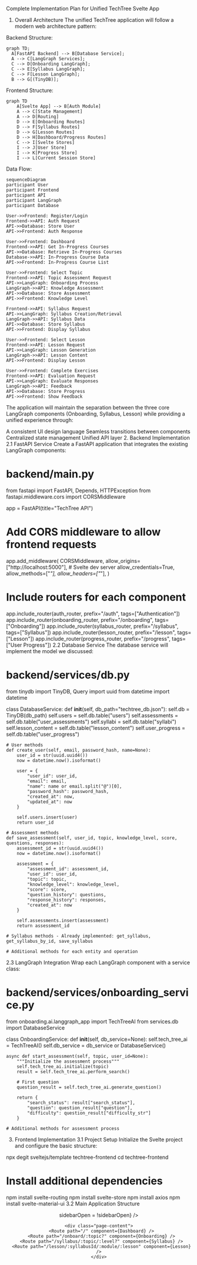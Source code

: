 Complete Implementation Plan for Unified TechTree Svelte App
1. Overall Architecture
The unified TechTree application will follow a modern web architecture pattern:

Backend Structure:
```mermaid
graph TD;
  A[FastAPI Backend] --> B[Database Service];
  A --> C[LangGraph Services];
  C --> D[Onboarding LangGraph];
  C --> E[Syllabus LangGraph];
  C --> F[Lesson LangGraph];
  B --> G[(TinyDB)];
```

Frontend Structure:

```mermaid
graph TD
    A[Svelte App] --> B[Auth Module]
    A --> C[State Management]
    A --> D[Routing]
    D --> E[Onboarding Routes]
    D --> F[Syllabus Routes]
    D --> G[Lesson Routes]
    D --> H[Dashboard/Progress Routes]
    C --> I[Svelte Stores]
    I --> J[User Store]
    I --> K[Progress Store]
    I --> L[Current Session Store]
```

Data Flow:

```mermaid
sequenceDiagram
participant User
participant Frontend
participant API
participant LangGraph
participant Database

User->>Frontend: Register/Login
Frontend->>API: Auth Request
API->>Database: Store User
API->>Frontend: Auth Response

User->>Frontend: Dashboard
Frontend->>API: Get In-Progress Courses
API->>Database: Retrieve In-Progress Courses
Database->>API: In-Progress Course Data
API->>Frontend: In-Progress Course List

User->>Frontend: Select Topic
Frontend->>API: Topic Assessment Request
API->>LangGraph: Onboarding Process
LangGraph->>API: Knowledge Assessment
API->>Database: Store Assessment
API->>Frontend: Knowledge Level

Frontend->>API: Syllabus Request
API->>LangGraph: Syllabus Creation/Retrieval
LangGraph->>API: Syllabus Data
API->>Database: Store Syllabus
API->>Frontend: Display Syllabus

User->>Frontend: Select Lesson
Frontend->>API: Lesson Request
API->>LangGraph: Lesson Generation
LangGraph->>API: Lesson Content
API->>Frontend: Display Lesson

User->>Frontend: Complete Exercises
Frontend->>API: Evaluation Request
API->>LangGraph: Evaluate Responses
LangGraph->>API: Feedback
API->>Database: Store Progress
API->>Frontend: Show Feedback
```

The application will maintain the separation between the three core LangGraph components (Onboarding, Syllabus, Lesson) while providing a unified experience through:

A consistent UI design language
Seamless transitions between components
Centralized state management
Unified API layer
2. Backend Implementation
2.1 FastAPI Service
Create a FastAPI application that integrates the existing LangGraph components:

# backend/main.py
from fastapi import FastAPI, Depends, HTTPException
from fastapi.middleware.cors import CORSMiddleware

app = FastAPI(title="TechTree API")

# Add CORS middleware to allow frontend requests
app.add_middleware(
    CORSMiddleware,
    allow_origins=["http://localhost:5000"],  # Svelte dev server
    allow_credentials=True,
    allow_methods=["*"],
    allow_headers=["*"],
)

# Include routers for each component
app.include_router(auth_router, prefix="/auth", tags=["Authentication"])
app.include_router(onboarding_router, prefix="/onboarding", tags=["Onboarding"])
app.include_router(syllabus_router, prefix="/syllabus", tags=["Syllabus"])
app.include_router(lesson_router, prefix="/lesson", tags=["Lesson"])
app.include_router(progress_router, prefix="/progress", tags=["User Progress"])
2.2 Database Service
The database service will implement the model we discussed:

# backend/services/db.py
from tinydb import TinyDB, Query
import uuid
from datetime import datetime

class DatabaseService:
    def __init__(self, db_path="techtree_db.json"):
        self.db = TinyDB(db_path)
        self.users = self.db.table("users")
        self.assessments = self.db.table("user_assessments")
        self.syllabi = self.db.table("syllabi")
        self.lesson_content = self.db.table("lesson_content")
        self.user_progress = self.db.table("user_progress")

    # User methods
    def create_user(self, email, password_hash, name=None):
        user_id = str(uuid.uuid4())
        now = datetime.now().isoformat()

        user = {
            "user_id": user_id,
            "email": email,
            "name": name or email.split("@")[0],
            "password_hash": password_hash,
            "created_at": now,
            "updated_at": now
        }

        self.users.insert(user)
        return user_id

    # Assessment methods
    def save_assessment(self, user_id, topic, knowledge_level, score, questions, responses):
        assessment_id = str(uuid.uuid4())
        now = datetime.now().isoformat()

        assessment = {
            "assessment_id": assessment_id,
            "user_id": user_id,
            "topic": topic,
            "knowledge_level": knowledge_level,
            "score": score,
            "question_history": questions,
            "response_history": responses,
            "created_at": now
        }

        self.assessments.insert(assessment)
        return assessment_id

    # Syllabus methods - Already implemented: get_syllabus, get_syllabus_by_id, save_syllabus

    # Additional methods for each entity and operation
2.3 LangGraph Integration
Wrap each LangGraph component with a service class:

# backend/services/onboarding_service.py
from onboarding.ai.langgraph_app import TechTreeAI
from services.db import DatabaseService

class OnboardingService:
    def __init__(self, db_service=None):
        self.tech_tree_ai = TechTreeAI()
        self.db_service = db_service or DatabaseService()

    async def start_assessment(self, topic, user_id=None):
        """Initialize the assessment process"""
        self.tech_tree_ai.initialize(topic)
        result = self.tech_tree_ai.perform_search()

        # First question
        question_result = self.tech_tree_ai.generate_question()

        return {
            "search_status": result["search_status"],
            "question": question_result["question"],
            "difficulty": question_result["difficulty_str"]
        }

    # Additional methods for assessment process
3. Frontend Implementation
3.1 Project Setup
Initialize the Svelte project and configure the basic structure:

npx degit sveltejs/template techtree-frontend
cd techtree-frontend

# Install additional dependencies
npm install svelte-routing
npm install svelte-store
npm install axios
npm install svelte-material-ui
3.2 Main Application Structure
<!-- src/App.svelte -->
<script>
  import { Router, Route } from "svelte-routing";
  import { onMount } from "svelte";
  import Header from "./components/common/Header.svelte";
  import Footer from "./components/common/Footer.svelte";
  import Sidebar from "./components/common/Sidebar.svelte";
  import Dashboard from "./routes/Dashboard.svelte";
  import Onboarding from "./routes/Onboarding.svelte";
  import Syllabus from "./routes/Syllabus.svelte";
  import Lesson from "./routes/Lesson.svelte";
  import { user } from "./stores/user";

  let sidebarOpen = false;

  onMount(() => {
    // Check if user is logged in
    const storedUser = localStorage.getItem("techtree_user");
    if (storedUser) {
      user.set(JSON.parse(storedUser));
    }
  });
</script>

<Router>
  <Header on:toggleSidebar={() => sidebarOpen = !sidebarOpen} />

  <main class="content">
    <Sidebar open={sidebarOpen} />

    <div class="page-content">
      <Route path="/" component={Dashboard} />
      <Route path="/onboard/:topic?" component={Onboarding} />
      <Route path="/syllabus/:topic/:level?" component={Syllabus} />
      <Route path="/lesson/:syllabusId/:module/:lesson" component={Lesson} />
    </div>
  </main>

  <Footer />
</Router>

<style>
  .content {
    display: flex;
    min-height: calc(100vh - 120px);
  }

  .page-content {
    flex: 1;
    padding: 20px;
  }
</style>
3.3 State Management
Implement Svelte stores for centralized state management:

// src/stores/user.js
import { writable } from "svelte/store";

// User authentication and profile
export const user = writable({
  userId: null,
  email: null,
  name: null,
  isAuthenticated: false
});

// Current session context
export const sessionContext = writable({
  currentTopic: null,
  currentLevel: null,
  currentSyllabusId: null,
  currentModuleTitle: null,
  currentLessonTitle: null
});

// Progress tracking
export const userProgress = writable({
  topics: {},
  completedLessons: [],
  assessmentResults: {}
});

// Message history for chat-like interfaces
export const messageHistory = writable([]);
3.4 API Service
Create a service to communicate with the backend:

// src/services/api.js
import axios from "axios";

const API_URL = import.meta.env.VITE_API_URL || "http://localhost:8000";

const api = axios.create({
  baseURL: API_URL,
  timeout: 30000,
  headers: {
    "Content-Type": "application/json"
  }
});

// Authentication endpoints
export const auth = {
  login: async (email, password) => {
    const response = await api.post("/auth/login", { email, password });
    return response.data;
  },
  register: async (email, password, name) => {
    const response = await api.post("/auth/register", { email, password, name });
    return response.data;
  },
  logout: async () => {
    const response = await api.post("/auth/logout");
    return response.data;
  }
};

// Onboarding endpoints
export const onboarding = {
  startAssessment: async (topic) => {
    const response = await api.post("/onboarding/assessment", { topic });
    return response.data;
  },
  submitAnswer: async (answer) => {
    const response = await api.post("/onboarding/answer", { answer });
    return response.data;
  },
  getResult: async () => {
    const response = await api.get("/onboarding/result");
    return response.data;
  }
};

// Additional endpoints for syllabus and lesson components
3.5 Key UI Components

Dashboard - In Progress Courses
<!-- src/routes/Dashboard.svelte -->
After successful login, the Dashboard will display a list of the user's in-progress courses.  Each entry will show:

- The course topic
- Progress (e.g., percentage of completed lessons, modules completed/total modules)
- A button/link to continue the course

Users will also have an option to start a new course.
Onboarding Assessment Component
<!-- src/routes/Onboarding.svelte -->
<script>
  import { onMount } from "svelte";
  import { navigate } from "svelte-routing";
  import { onboarding } from "../services/api";
  import { sessionContext, messageHistory } from "../stores/user";
  import ChatMessage from "../components/common/ChatMessage.svelte";
  import LoadingIndicator from "../components/common/LoadingIndicator.svelte";

  export let topic = null;

  let currentQuestion = "";
  let difficulty = "";
  let userAnswer = "";
  let isLoading = false;
  let assessmentComplete = false;
  let assessmentResult = null;

  onMount(async () => {
    if (!topic) {
      return; // Wait for user to enter a topic
    }

    isLoading = true;

    try {
      // Start assessment
      const result = await onboarding.startAssessment(topic);
      currentQuestion = result.question;
      difficulty = result.difficulty;

      // Add initial message
      messageHistory.update(msgs => [
        ...msgs,
        {
          role: "assistant",
          content: `[${difficulty}] ${currentQuestion}`
        }
      ]);

      // Update session context
      sessionContext.update(ctx => ({
        ...ctx,
        currentTopic: topic
      }));
    } catch (error) {
      console.error("Error starting assessment:", error);
    } finally {
      isLoading = false;
    }
  });

  async function handleSubmitAnswer() {
    if (!userAnswer.trim()) return;

    messageHistory.update(msgs => [
      ...msgs,
      { role: "user", content: userAnswer }
    ]);

    const answer = userAnswer;
    userAnswer = ""; // Clear input

    isLoading = true;

    try {
      const result = await onboarding.submitAnswer(answer);

      if (result.is_complete) {
        // Assessment complete
        assessmentComplete = true;
        assessmentResult = result;

        messageHistory.update(msgs => [
          ...msgs,
          {
            role: "assistant",
            content: "Assessment complete! I'll now create a personalized syllabus based on your knowledge level."
          }
        ]);

        // Update session context with assessment result
        sessionContext.update(ctx => ({
          ...ctx,
          currentLevel: result.knowledge_level
        }));

        // Navigate to syllabus after a brief delay
        setTimeout(() => {
          navigate(`/syllabus/${topic}/${result.knowledge_level}`);
        }, 3000);
      } else {
        // Continue with next question
        currentQuestion = result.question;
        difficulty = result.difficulty;

        messageHistory.update(msgs => [
          ...msgs,
          {
            role: "assistant",
            content: result.feedback
          },
          {
            role: "assistant",
            content: `[${difficulty}] ${currentQuestion}`
          }
        ]);
      }
    } catch (error) {
      console.error("Error submitting answer:", error);
    } finally {
      isLoading = false;
    }
  }
</script>

<!-- Template for the onboarding UI -->
<div class="onboarding-container">
  <h1>Knowledge Assessment: {topic}</h1>

  <div class="chat-container">
    {#each $messageHistory as message}
      <ChatMessage {message} />
    {/each}
  </div>

  {#if isLoading}
    <LoadingIndicator />
  {:else if !topic}
    <div class="topic-input">
      <h2>What topic would you like to learn about?</h2>
      <input
        bind:value={topic}
        placeholder="Enter a topic (e.g., 'Quantum Physics')"
      />
      <button on:click={() => onMount()}>Start Assessment</button>
    </div>
  {:else if !assessmentComplete}
    <div class="answer-input">
      <textarea
        bind:value={userAnswer}
        placeholder="Type your answer here..."
        rows="3"
      ></textarea>
      <button on:click={handleSubmitAnswer}>Submit</button>
    </div>
  {:else}
    <div class="assessment-result">
      <h2>Assessment Complete!</h2>
      <p>Knowledge level: <strong>{assessmentResult.knowledge_level}</strong></p>
      <p>Redirecting to your personalized syllabus...</p>
    </div>
  {/if}
</div>

<style>
  .onboarding-container {
    max-width: 800px;
    margin: 0 auto;
  }

  .chat-container {
    height: 400px;
    overflow-y: auto;
    margin-bottom: 20px;
    padding: 10px;
    border: 1px solid #e0e0e0;
    border-radius: 8px;
  }

  .answer-input, .topic-input {
    display: flex;
    flex-direction: column;
    gap: 10px;
  }

  /* Additional styling */
</style>
3.6 User Flow Through the Application
The app will guide users through a clear flow:

Login/Registration → The entry point to the application
Dashboard → Shows user progress, available topics, and in-progress courses
Onboarding Assessment → Evaluates user's knowledge of a selected topic
Syllabus Creation/Review → Presents a customized syllabus based on the assessment
Lesson Delivery → Interactive lessons from the syllabus with activities and assessments
Progress Tracking → Visual feedback on completion and performance
4. Implementation Plan and Timeline
Phase 1: Foundation (Weeks 1-2)
Set up the FastAPI backend with core routes
Implement the database service and initial schema
Create wrapper services for LangGraph components
Set up the Svelte frontend project with routing and basic components
Phase 2: Core Functionality (Weeks 3-4)
Implement user authentication
Build the onboarding assessment flow
Develop the syllabus creation/customization interface
Create the lesson delivery component
Phase 3: Integration and Refinement (Weeks 5-6)
Connect all components through the unified API
Implement progress tracking and visualization
Add responsive design for mobile devices
Polish the UI/UX with consistent styling
Phase 4: Testing and Deployment (Weeks 7-8)
Comprehensive testing across components
Performance optimization
Documentation
Deployment preparation and execution
5. Key Technical Considerations
Authentication
JWT-based authentication for API security
Secure password hashing with bcrypt
Local storage for persistent login state
API Communication
Axios for HTTP requests with interceptors for token management
Efficient error handling and retry mechanisms for LLM API calls
Streaming responses where appropriate for real-time updates
State Management
Svelte stores for reactive state
Clear separation of UI state vs. application state
Persistence for critical user data
Performance
Lazy loading of components and routes
Database caching for expensive LLM-generated content
Pagination for large datasets (e.g., user progress history)
This comprehensive plan provides a clear path to implementing the unified TechTree application with Svelte, integrating the existing LangGraph components while providing a seamless user experience through a well-organized UI and database structure.